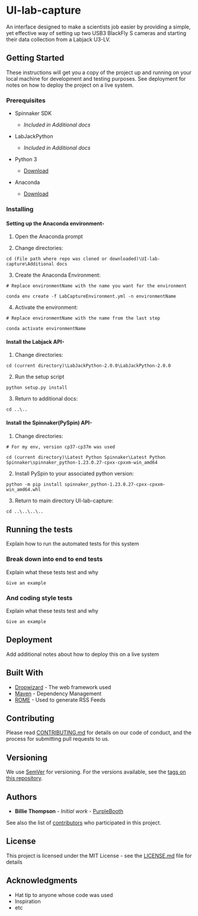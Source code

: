 # UI-lab-capture

An interface designed to make a scientists job easier by providing a  simple, yet effective way of setting up two USB3 BlackFly S cameras and starting their data collection from a Labjack U3-LV.

## Getting Started

These instructions will get you a copy of the project up and running on your local machine for development and testing purposes. See deployment for notes on how to deploy the project on a live system.

### Prerequisites

- Spinnaker SDK
  - _Included in Additional docs_

- LabJackPython
  - _Included in Additional docs_

- Python 3
  - [Download](https://www.python.org/downloads/)

- Anaconda
  - [Download](https://www.anaconda.com/distribution/)

### Installing

#### Setting up the Anaconda environment-

1. Open the Anaconda prompt

2. Change directories:
```
cd (File path where repo was cloned or downloaded)\UI-lab-capture\Additional docs
```

3. Create the Anaconda Environment:
```
# Replace environmentName with the name you want for the environment

conda env create -f LabCaptureEnvironment.yml -n environmentName
```

4. Activate the environment:
```
# Replace environmentName with the name from the last step

conda activate environmentName
```

#### Install the Labjack API-

1. Change directories:
```
cd (current directory)\LabJackPython-2.0.0\LabJackPython-2.0.0
```
  
2. Run the setup script
```
python setup.py install
```
  
3. Return to additional docs:
```
cd ..\..
```

#### Install the Spinnaker(PySpin) API-

1. Change directories:
```
# For my env, version cp37-cp37m was used

cd (current directory)\Latest Python Spinnaker\Latest Python Spinnaker\spinnaker_python-1.23.0.27-cpxx-cpxxm-win_amd64
```
  
2. Install PySpin to your associated python version:
```
python -m pip install spinnaker_python-1.23.0.27-cpxx-cpxxm-win_amd64.whl
```

3. Return to main directory UI-lab-capture:
```
cd ..\..\..\..
```

## Running the tests

Explain how to run the automated tests for this system

### Break down into end to end tests

Explain what these tests test and why

```
Give an example
```

### And coding style tests

Explain what these tests test and why

```
Give an example
```

## Deployment

Add additional notes about how to deploy this on a live system

## Built With

* [Dropwizard](http://www.dropwizard.io/1.0.2/docs/) - The web framework used
* [Maven](https://maven.apache.org/) - Dependency Management
* [ROME](https://rometools.github.io/rome/) - Used to generate RSS Feeds

## Contributing

Please read [CONTRIBUTING.md](https://gist.github.com/PurpleBooth/b24679402957c63ec426) for details on our code of conduct, and the process for submitting pull requests to us.

## Versioning

We use [SemVer](http://semver.org/) for versioning. For the versions available, see the [tags on this repository](https://github.com/your/project/tags). 

## Authors

* **Billie Thompson** - *Initial work* - [PurpleBooth](https://github.com/PurpleBooth)

See also the list of [contributors](https://github.com/your/project/contributors) who participated in this project.

## License

This project is licensed under the MIT License - see the [LICENSE.md](LICENSE.md) file for details

## Acknowledgments

* Hat tip to anyone whose code was used
* Inspiration
* etc
